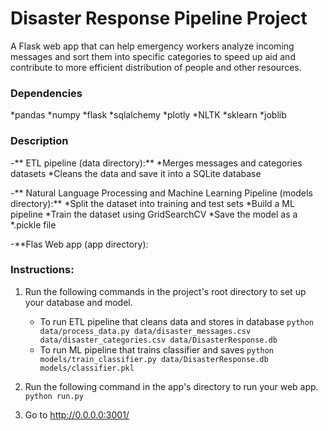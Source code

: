 # Disaster Response Pipeline Project
A Flask web app that can help emergency workers analyze incoming messages and sort them into specific categories to speed up aid and contribute to more efficient distribution of people and other resources.
### Dependencies
*pandas
*numpy
*flask
*sqlalchemy
*plotly
*NLTK
*sklearn
*joblib


### Description
-** ETL pipeline (data directory):**
	*Merges messages and categories datasets
	*Cleans the data and save it into a SQLite database
	
-** Natural Language Processing and Machine Learning Pipeline (models directory):**
	*Split the dataset into training and test sets
	*Build a ML pipeline
	*Train the dataset using GridSearchCV
	*Save the model as a *.pickle file
	
-**Flas Web app (app directory):
	

### Instructions:
1. Run the following commands in the project's root directory to set up your database and model.

    - To run ETL pipeline that cleans data and stores in database
        `python data/process_data.py data/disaster_messages.csv data/disaster_categories.csv data/DisasterResponse.db`
    - To run ML pipeline that trains classifier and saves
        `python models/train_classifier.py data/DisasterResponse.db models/classifier.pkl`

2. Run the following command in the app's directory to run your web app.
    `python run.py`

3. Go to http://0.0.0.0:3001/
